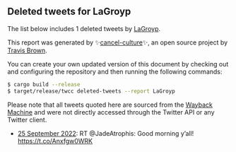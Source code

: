 ## Deleted tweets for LaGroyp

The list below includes 1 deleted tweets by
[LaGroyp](https://twitter.com/LaGroyp).



This report was generated by ✨[cancel-culture](https://github.com/travisbrown/cancel-culture)✨,
an open source project by [Travis Brown](https://twitter.com/travisbrown).

You can create your own updated version of this document by checking out and configuring the
repository and then running the following commands:

```bash
$ cargo build --release
$ target/release/twcc deleted-tweets --report LaGroyp
```

Please note that all tweets quoted here are sourced from the
[Wayback Machine](https://web.archive.org) and were not directly accessed through the Twitter API or
any Twitter client.

* [25 September 2022](https://web.archive.org/web/20220925175043/https://twitter.com/LaGroyp/status/1574094059366481925): RT @JadeAtrophis: Good morning y’all! https://t.co/Anxfgw0WRK <!--1574094059366481925-->
